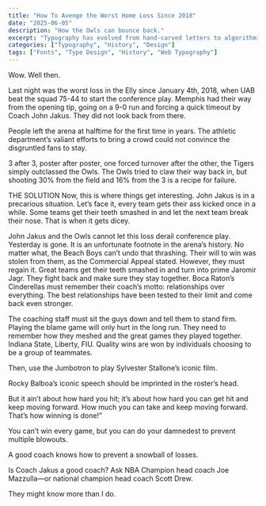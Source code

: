 ```yaml
---
title: "How To Avenge the Worst Home Loss Since 2018"
date: "2025-06-05"
description: "How the Owls can bounce back."
excerpt: "Typography has evolved from hand-carved letters to algorithmic type design. This journey reveals how technological advances have democratized the written word."
categories: ["Typography", "History", "Design"]
tags: ["Fonts", "Type Design", "History", "Web Typography"]
---
```


Wow. Well then.

Last night was the worst loss in the Elly since January 4th, 2018, when UAB beat the squad 75-44 to start the conference play. Memphis had their way from the opening tip, going on a 9-0 run and forcing a quick timeout by Coach John Jakus. They did not look back from there.

People left the arena at halftime for the first time in years. The athletic department’s valiant efforts to bring a crowd could not convince the disgruntled fans to stay. 

 3 after 3, poster after poster, one forced turnover after the other, the Tigers simply outclassed the Owls. The Owls tried to claw their way back in, but shooting 30% from the field and 16% from the 3 is a recipe for failure.

THE SOLUTION
Now, this is where things get interesting. John Jakus is in a precarious situation. Let’s face it, every team gets their ass kicked once in a while. Some teams get their teeth smashed in and let the next team break their nose. That is when it gets dicey.

 

John Jakus and the Owls cannot let this loss derail conference play. Yesterday is gone. It is an unfortunate footnote in the arena’s history. No matter what, the Beach Boys can’t undo that thrashing. Their will to win was stolen from them, as the Commercial Appeal stated. However, they must regain it. Great teams get their teeth smashed in and turn into prime Jaromir Jagr. They fight back and make sure they stay together. Boca Raton’s Cinderellas must remember their coach’s motto: relationships over everything. The best relationships have been tested to their limit and come back even stronger. 

 

The coaching staff must sit the guys down and tell them to stand firm. Playing the blame game will only hurt in the long run. They need to remember how they meshed and the great games they played together. Indiana State, Liberty, FIU. Quality wins are won by individuals choosing to be a group of teammates.

Then, use the Jumbotron to play Sylvester Stallone’s iconic film.

Rocky Balboa’s iconic speech should be imprinted in the roster’s head. 

But it ain’t about how hard you hit; it’s about how hard you can get hit and keep moving forward. How much you can take and keep moving forward. That’s how winning is done!”

 

You can’t win every game, but you can do your damnedest to prevent multiple blowouts.

A good coach knows how to prevent a snowball of losses. 

 Is Coach Jakus a good coach? Ask NBA Champion head coach Joe Mazzulla—or national champion head coach Scott Drew. 

 They might know more than I do.
